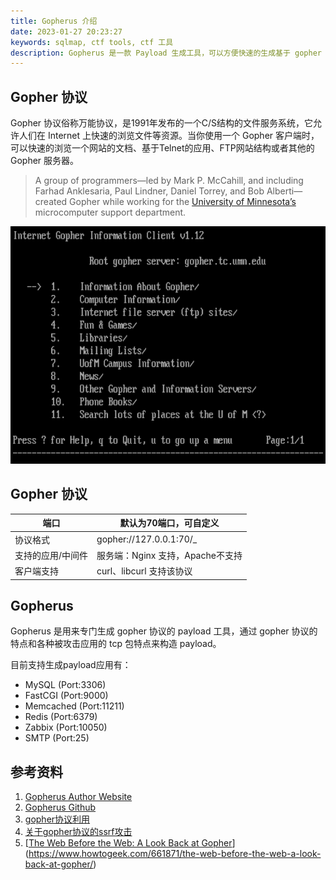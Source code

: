 ```yaml
---
title: Gopherus 介绍
date: 2023-01-27 20:23:27
keywords: sqlmap, ctf tools, ctf 工具
description: Gopherus 是一款 Payload 生成工具，可以方便快速的生成基于 gopher 协议的 payload。
---
```


## Gopher 协议

Gopher 协议俗称万能协议，是1991年发布的一个C/S结构的文件服务系统，它允许人们在 Internet 上快速的浏览文件等资源。当你使用一个 Gopher 客户端时，可以快速的浏览一个网站的文档、基于Telnet的应用、FTP网站结构或者其他的 Gopher 服务器。

> A group of programmers—led by Mark P. McCahill, and including Farhad Anklesaria, Paul Lindner, Daniel Torrey, and Bob Alberti—created Gopher while working for the [University of Minnesota’s](https://twin-cities.umn.edu/) microcomputer support department.

![Gopher Client](ctf-tools-gopherus/gopher_screenshot_2.png)

## Gopher 协议

| 端口              | 默认为70端口，可自定义           |
| ----------------- | -------------------------------- |
| 协议格式          | gopher://127.0.0.1:70/_          |
| 支持的应用/中间件 | 服务端：Nginx 支持，Apache不支持 |
| 客户端支持        | curl、libcurl 支持该协议         |

## Gopherus

Gopherus 是用来专门生成 gopher 协议的 payload 工具，通过 gopher 协议的特点和各种被攻击应用的 tcp 包特点来构造 payload。

目前支持生成payload应用有：

* MySQL (Port:3306)
* FastCGI (Port:9000)
* Memcached (Port:11211)
* Redis (Port:6379)
* Zabbix (Port:10050)
* SMTP (Port:25)

## 参考资料

1. [Gopherus Author Website](https://spyclub.tech/)
2. [Gopherus Github](https://github.com/tarunkant/Gopherus)
3. [gopher协议利用](https://blog.csdn.net/qq_45089570/article/details/109643457)
4. [关于gopher协议的ssrf攻击](https://blog.csdn.net/qq_69775412/article/details/124420486)
5. [[The Web Before the Web: A Look Back at Gopher](https://www.howtogeek.com/661871/the-web-before-the-web-a-look-back-at-gopher/)](https://www.howtogeek.com/661871/the-web-before-the-web-a-look-back-at-gopher/)
